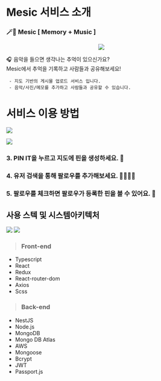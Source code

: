 # Mesic 서비스 소개



### 🪄🔮  Mesic [ Memory + Music ]  

<p align="center">
<img src="https://img1.daumcdn.net/thumb/R1280x0/?scode=mtistory2&fname=https%3A%2F%2Fblog.kakaocdn.net%2Fdn%2FYyf7g%2Fbtq6v9QQthx%2FxuK3sot4SxIt5WklNifTd0%2Fimg.png" />
</p>

🎧 음악을 들으면 생각나는 추억이 있으신가요?   
Mesic에서 추억을 기록하고 사람들과 공유해보세요!


     - 지도 기반의 게시물 업로드 서비스 입니다.  
     - 음악/사진/메모를 추가하고 사람들과 공유할 수 있습니다.
     

    
# 서비스 이용 방법

![](https://github.com/Gwan-Woo-Jeong/mesic_gifs/blob/main/step%201.png?raw=true)

![](https://github.com/Gwan-Woo-Jeong/mesic_gifs/blob/main/step2.png?raw=true)

  ### 3. PIN IT을 누르고 지도에 핀을 생성하세요. 📍 


  ### 4. 유저 검색을 통해 팔로우를 추가해보세요. 🙋‍♀️🙋‍♂️



  ### 5. 팔로우를 체크하면 팔로우가 등록한 핀을 볼 수 있어요. 👀



## 사용 스텍 및 시스템아키텍처

![](https://cdn.discordapp.com/attachments/836032297622175820/850248630257319936/mesic-tech-stack.jpg)
![](https://github.com/Gwan-Woo-Jeong/mesic_gifs/blob/main/Architecture.png?raw=true)

>### Front-end

- Typescript
- React 
- Redux
- React-router-dom
- Axios
- Scss


>### Back-end

- NestJS
- Node.js
- MongoDB
- Mongo DB Atlas
- AWS
- Mongoose
- Bcrypt
- JWT
- Passport.js
